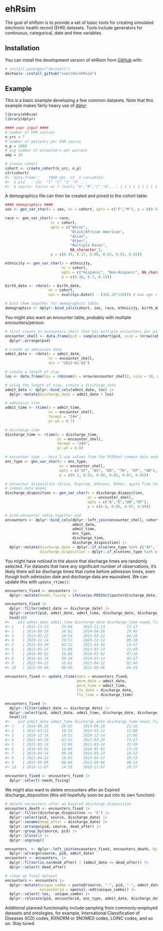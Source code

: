 
<!-- README.md is generated from README.Rmd. Please edit that file -->

# ehRsim

<!-- badges: start -->
<!-- badges: end -->

The goal of ehRsim is to provide a set of basic tools for creating
simulated electronic health record (EHR) datasets. Tools include
generators for continuous, categorical, date and time variables.

## Installation

You can install the development version of ehRsim from
[GitHub](https://github.com/) with:

``` r
# install.packages("devtools")
devtools::install_github("ssmithm/ehRsim")
```

## Example

This is a basic example developing a few common datasets. Note that this
example makes fairly heavy use of [dplyr](https://dplyr.tidyverse.org/):

``` r
library(ehRsim)
library(dplyr)

#### user input ####
# number of EHR sources
n_src = 7
# number of patients per EHR source
n_p = 1000
# avg number of encounters per patient
aep = 15

# create cohort
cohort <- create_cohort(n_src, n_p)
str(cohort)
#> 'data.frame':    7000 obs. of  2 variables:
#>  $ pid   : chr  "1" "2" "3" "4" ...
#>  $ source: Factor w/ 7 levels "A","B","C","D",..: 1 1 1 1 1 1 1 1 1 1 ...
```

A demographics file can then be created and joined to the cohort table:

``` r
#### demographics ####
sex <- gen_var_char(v = sex, nc = cohort, opts = c("F","M"), p = c(0.53, 0.47))

race <- gen_var_char(v = race,
                     nc = cohort,
                     opts = c("White",
                              "Black/African American",
                              "Asian",
                              "Other",
                              "Multiple Races",
                              NA_character_),
                     p = c(0.55, 0.27, 0.08, 0.03, 0.02, 0.05))

ethnicity <- gen_var_char(v = ethnicity,
                          nc = cohort,
                          opts = c("Hispanic", "Non-Hispanic", NA_character_),
                          p = c(0.18, 0.7, 0.12))

birth_date <- rdate(v = birth_date,
                    nc = cohort,
                    min = eval(Sys.Date() - (365.25*120))) # max age = 120 years

# bind them together for demographics table
demographics <- dplyr::bind_cols(cohort, sex, race, ethnicity, birth_date)
```

You might also want an encounter table, probably with multiple
encounters/person:

``` r
# first create an encounters shell that has multiple encounters per patient.
encounter_shell <- data.frame(pid = sample(cohort$pid, size = (nrow(cohort) * aep), replace = TRUE)) |>
  dplyr::arrange(pid)

# create an admission date
admit_date <- rdate(v = admit_date,
                    nc = encounter_shell,
                    min = "2012-01-01")

# create a length of stay
los <- data.frame(los = rnbinom(n = nrow(encounter_shell), size = 10, prob = 0.7))

# using the length of stay, create a discharge_date
admit_date <- dplyr::bind_cols(admit_date, los) |>
  dplyr::mutate(discharge_date = admit_date + los)

# admission time
admit_time <- rtime(v = admit_time,
                    nc = encounter_shell,
                    format = "24H",
                    pr.wh = 0.7)

# discharge time
discharge_time <- rtime(v = discharge_time,
                        nc = encounter_shell,
                        format = "24H",
                        pr.wh = 0.6)

# encounter type -- here I use values from the PCORnet common data model. 
enc_type <- gen_var_char(v = enc_type,
                         nc = encounter_shell,
                         opts = c("IP", "AV", "ED", "TH", "OT", "UN"),
                         p = c(0.2, 0.55, 0.08, 0.05, 0.07, 0.05))

# encounter disposition (Alive, Expired, Unknown, Other; again from the PCORnet
# common data model
discharge_disposition <- gen_var_char(v = discharge_disposition,
                                      nc = encounter_shell,
                                      opts = c("A","E","UN","OT"),
                                      p = c(0.8, 0.05, 0.07, 0.08))

# bind encounter table together and 
encounters <- dplyr::bind_cols(dplyr::left_join(encounter_shell, cohort, by = "pid"),
                               admit_date,
                               admit_time,
                               enc_type,
                               discharge_time,
                               discharge_disposition) |>
  dplyr::mutate(discharge_date = dplyr::if_else(enc_type %in% c("AV", "TH", "ED"), admit_date, discharge_date),
                discharge_disposition = dplyr::if_else(enc_type %in% c("AV", "TH"), "A", discharge_disposition))
```

You might have noticed in the above that discharge times are randomly
selected. For datasets that have any significant number of observations,
it’s likely there will be discharge times that come before admission
times, even though both admission date and discharge data are
equivalent. We can update this with `update_rtime()`:

``` r
encounters_fixed <- encounters |>  
  dplyr::mutate(needs_fixing = ifelse(as.POSIXct(paste(discharge_date, discharge_time), format = "%Y-%m-%d %H:%M") < as.POSIXct(paste(admit_date, admit_time), format = "%Y-%m-%d %H:%M"), "x", "")) 

encounters_fixed |> 
  dplyr::filter(admit_date == discharge_date) |>
  dplyr::select(pid, admit_date, admit_time, discharge_date, discharge_time, needs_fixing) |> 
  head(10)
#>    pid admit_date admit_time discharge_date discharge_time needs_fixing
#> 1    1 2012-11-13      23:04     2012-11-13          13:17            x
#> 2    1 2014-08-20      20:02     2014-08-20          19:46            x
#> 3    1 2013-03-22      10:54     2013-03-22          04:28            x
#> 4    1 2020-12-14      19:52     2020-12-14          09:38            x
#> 5    1 2021-03-30      03:52     2021-03-30          13:47             
#> 6    1 2013-03-24      12:06     2013-03-24          22:49             
#> 7    1 2018-05-02      16:06     2018-05-02          07:16            x
#> 8    1 2014-03-14      09:38     2014-03-14          05:57            x
#> 9    1 2022-04-22      18:01     2022-04-22          02:46            x
#> 10   1 2022-09-06      08:00     2022-09-06          04:34            x
  
encounters_fixed <- update_rtime(data = encounters_fixed, 
                                 perm_date = admit_date, 
                                 perm_time = admit_time, 
                                 fix_date = discharge_date, 
                                 fix_time = discharge_time)

encounters_fixed |> 
  dplyr::filter(admit_date == discharge_date) |>
  dplyr::select(pid, admit_date, admit_time, discharge_date, discharge_time, needs_fixing) |> 
  head(10) 
#>    pid admit_date admit_time discharge_date discharge_time needs_fixing
#> 1    1 2014-08-20      20:02     2014-08-20          21:16            x
#> 2    1 2013-03-22      10:54     2013-03-22          12:08            x
#> 3    1 2020-12-14      19:52     2020-12-14          21:06            x
#> 4    1 2021-03-30      03:52     2021-03-30          13:47             
#> 5    1 2013-03-24      12:06     2013-03-24          22:49             
#> 6    1 2018-05-02      16:06     2018-05-02          17:20            x
#> 7    1 2014-03-14      09:38     2014-03-14          10:52            x
#> 8    1 2022-04-22      18:01     2022-04-22          19:15            x
#> 9    1 2022-09-06      08:00     2022-09-06          09:14            x
#> 10   1 2018-11-07      14:35     2018-11-07          19:37

encounters_fixed <- encounters_fixed |> 
  dplyr::select(-needs_fixing)
```

We might also want to delete encounters after an Expired
discharge_disposition (this will hopefully soon be put into its own
function):

``` r
# delete encounters after an Expired discharge_disposition
encounters_death <- encounters_fixed |>
  dplyr::filter(discharge_disposition == "E") |>
  dplyr::select(pid, source, discharge_date) |>
  dplyr::rename(dead_after = discharge_date) |>
  dplyr::arrange(pid, source, dead_after) |>
  dplyr::group_by(source, pid) |>
  dplyr::slice(1) |>
  dplyr::ungroup()

encounters_ <- dplyr::left_join(encounters_fixed, encounters_death, by = c("pid", "source")) |>
  dplyr::arrange(source, pid, admit_date)
encounters <- encounters_ |>
  dplyr::filter(is.na(dead_after) | (admit_date <= dead_after)) |>
  dplyr::select(-dead_after)

# clean up final dataset
encounters <- encounters |>
  dplyr::mutate(unique_combo = paste0(source, "-", pid, "-", admit_date),
                encounterid = openssl::md5(unique_combo)) |>
  dplyr::select(-los, -unique_combo) |>
  dplyr::relocate(pid, encounterid, enc_type, admit_date, discharge_date, discharge_disposition, source)
```

Additional planned functionality include sampling from commonly-employed
datasets and ontologies, for example, International Classification of
Diseases (ICD) codes, RXNORM or SNOMED codes, LOINC codes, and so on.
Stay tuned.
